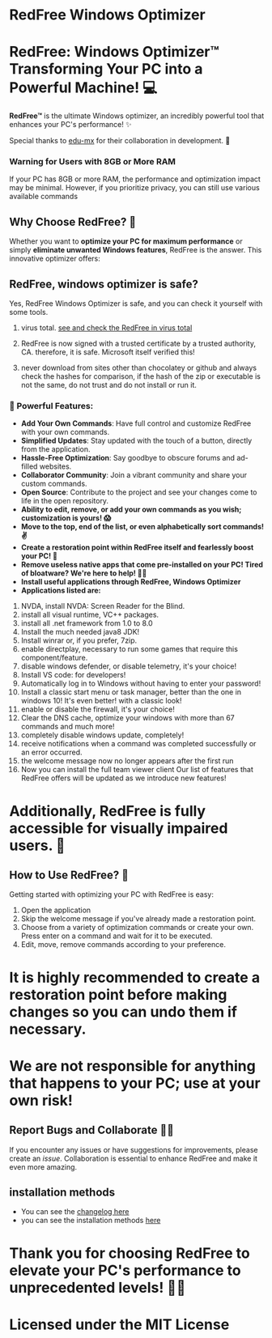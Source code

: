 # RedFree Windows Optimizer

# RedFree: Windows Optimizer™ Transforming Your PC into a Powerful Machine! 💻



**RedFree™** is the ultimate Windows optimizer, an incredibly powerful tool that enhances your PC's performance! ✨

Special thanks to [edu-mx](https://github.com/edu-mx) for their collaboration in development. 🙌

### Warning for Users with 8GB or More RAM
If your PC has 8GB or more RAM, the performance and optimization impact may be minimal. However, if you prioritize privacy, you can still use various available commands

## Why Choose RedFree? 🤔

Whether you want to **optimize your PC for maximum performance** or simply **eliminate unwanted Windows features**, RedFree is the answer. This innovative optimizer offers:


## RedFree, windows optimizer is safe?
Yes, RedFree Windows Optimizer is safe, and you can check it yourself with some tools.
1. virus total. [see and check the RedFree in virus total](https://www.virustotal.com/gui/file/501f7524a07ad50509f26a2d6ef6db185083ec5c2d1af97b57c3c4a5a2e74305/)

2. RedFree is now signed with a trusted certificate by a trusted authority, CA. therefore, it is safe. Microsoft itself verified this!

3. never download from sites other than chocolatey or github and always check the hashes for comparison, if the hash of the zip or executable is not the same, do not trust and do not install or run it.

### 🌄 Powerful Features:

- **Add Your Own Commands**: Have full control and customize RedFree with your own commands.
- **Simplified Updates**: Stay updated with the touch of a button, directly from the application.
- **Hassle-Free Optimization**: Say goodbye to obscure forums and ad-filled websites.
- **Collaborator Community**: Join a vibrant community and share your custom commands.
- **Open Source**: Contribute to the project and see your changes come to life in the open repository.
- **Ability to edit, remove, or add your own commands as you wish; customization is yours! 😱**
- **Move to the top, end of the list, or even alphabetically sort commands! ✌**
- **Create a restoration point within RedFree itself and fearlessly boost your PC! 👏**
- **Remove useless native apps that come pre-installed on your PC! Tired of bloatware? We're here to help! 🐱‍🎁**
- **Install useful applications through RedFree, Windows Optimizer**
- **Applications listed are:**
1. NVDA, install NVDA: Screen Reader for the Blind.
2. install all visual runtime, VC++ packages.
3. install all .net framework from 1.0 to 8.0
4. Install the much needed java8 JDK!
5. Install winrar or, if you prefer, 7zip.
6. enable directplay, necessary to run some games that require this component/feature.
7. disable windows defender, or disable telemetry, it's your choice!
8. Install VS code: for developers!
9. Automatically log in to Windows without having to enter your password!
10. Install a classic start menu or task manager, better than the one in windows 10! It's even better! with a classic look!
11. enable or disable the firewall, it's your choice!
12. Clear the DNS cache, optimize your windows with more than 67 commands and much more!
13. completely disable windows update, completely!
14. receive notifications when a command was completed successfully or an error occurred.
15. the welcome message now no longer appears after the first run
16. Now you can install the full team viewer client
Our list of features that RedFree offers will be updated as we introduce new features!

 # Additionally, RedFree is fully accessible for visually impaired users. 🌌

## How to Use RedFree? 🚀

Getting started with optimizing your PC with RedFree is easy:

1. Open the application
2. Skip the welcome message if you've already made a restoration point.
3. Choose from a variety of optimization commands or create your own. Press enter on a command and wait for it to be executed. 
4. Edit, move, remove commands according to your preference.

# It is highly recommended to create a restoration point before making changes so you can undo them if necessary.

# We are not responsible for anything that happens to your PC; use at your own risk!

## Report Bugs and Collaborate 🐞😻

If you encounter any issues or have suggestions for improvements, please create an *issue*. Collaboration is essential to enhance RedFree and make it even more amazing.

## installation methods
* You can see the [changelog here](https://github.com/RedXUK/RedFree-Windows-Optimizer/blob/RedFree/changelog.md)
* you can see the installation methods [here](https://github.com/RedXUK/RedFree-Windows-Optimizer/blob/RedFree/instalation.md)

# Thank you for choosing RedFree to elevate your PC's performance to unprecedented levels! 💪✨

# Licensed under the MIT License
